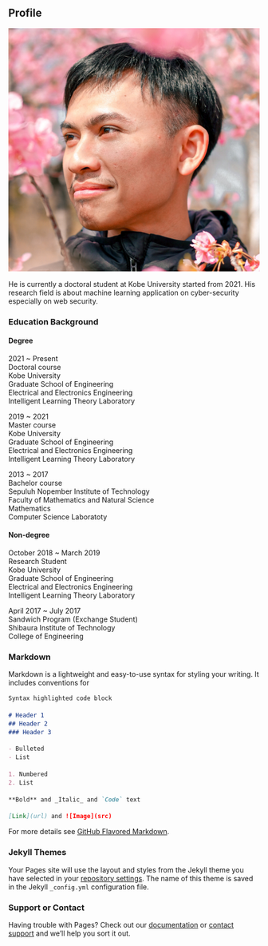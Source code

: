 ## Profile
<img src='personalPhoto.JPG' alt='personal'/>

He is currently a doctoral student at Kobe University started from 2021. His research field is about machine learning application on cyber-security especially on web security.

### Education Background
#### Degree
2021 ~ Present<br>
Doctoral course<br>
Kobe University<br>
Graduate School of Engineering<br>
Electrical and Electronics Engineering<br>
Intelligent Learning Theory Laboratory<br>

2019 ~ 2021<br>
Master course<br>
Kobe University<br>
Graduate School of Engineering<br>
Electrical and Electronics Engineering<br>
Intelligent Learning Theory Laboratory<br>

2013 ~ 2017<br>
Bachelor course<br>
Sepuluh Nopember Institute of Technology<br>
Faculty of Mathematics and Natural Science<br>
Mathematics<br>
Computer Science Laboratoty<br>

#### Non-degree
October 2018 ~ March 2019<br>
Research Student<br>
Kobe University<br>
Graduate School of Engineering<br>
Electrical and Electronics Engineering<br>
Intelligent Learning Theory Laboratory<br>

April 2017 ~ July 2017<br>
Sandwich Program (Exchange Student)<br>
Shibaura Institute of Technology<br>
College of Engineering<br>

### Markdown

Markdown is a lightweight and easy-to-use syntax for styling your writing. It includes conventions for

```markdown
Syntax highlighted code block

# Header 1
## Header 2
### Header 3

- Bulleted
- List

1. Numbered
2. List

**Bold** and _Italic_ and `Code` text

[Link](url) and ![Image](src)
```

For more details see [GitHub Flavored Markdown](https://guides.github.com/features/mastering-markdown/).

### Jekyll Themes

Your Pages site will use the layout and styles from the Jekyll theme you have selected in your [repository settings](https://github.com/rozimahfud/rozimahfud.github.io/settings/pages). The name of this theme is saved in the Jekyll `_config.yml` configuration file.

### Support or Contact

Having trouble with Pages? Check out our [documentation](https://docs.github.com/categories/github-pages-basics/) or [contact support](https://support.github.com/contact) and we’ll help you sort it out.
